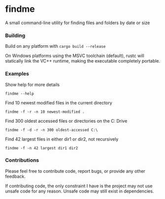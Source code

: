 # findme
A small command-line utility for finding files and folders by date or size

### Building

Build on any platform with `cargo build --release`

On Windows platforms using the MSVC toolchain (default), rustc will statically link the VC++ runtime, making the executable completely portable.

### Examples

Show help for more details

`findme --help`

Find 10 newest modified files in the current directory

`findme -f -r -n 10 newest-modified .`

Find 300 oldest accessed files or directories on the C: Drive

`findme -f -d -r -n 300 oldest-accessed C:\`

Find 42 largest files in either dir1 or dir2, not recursively

`findme -f -n 42 largest dir1 dir2`

### Contributions

Please feel free to contribute code, report bugs, or provide any other feedback.

If contributing code, the only constraint I have is the project may not use unsafe code for any reason. Unsafe code may still exist in dependencies.
